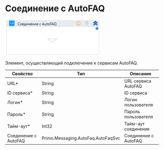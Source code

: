 # Соединение с AutoFAQ

![](<../../../../.gitbook/assets/image (72).png>)

Элемент, осуществляющий подключение к сервисам AutoFAQ.

| Свойство             | Тип                                | Описание             |
| -------------------- | ---------------------------------- | -------------------- |
| URL\*                | String                             | URL сервиса AutoFAQ  |
| ID сервиса\*         | String                             | ID сервиса           |
| Логин\*              | String                             | Логин пользователя   |
| Пароль\*             | String                             | Пароль пользователя  |
| Тайм-аут\*           | Int32                              | Тайм-аут соединения  |
| Соединение с AutoFAQ | Primo.Messaging.AutoFaq.AutoFaqSvc | Соединение с AutoFAQ |

